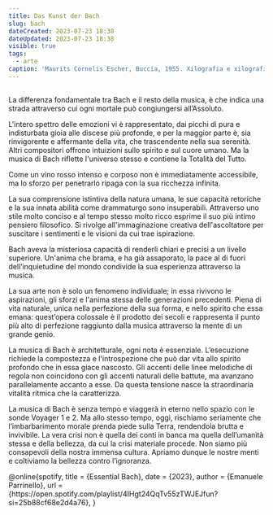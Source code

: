 ```yaml
---
title: Das Kunst der Bach
slug: bach
dateCreated: 2023-07-23 18:38
dateUpdated: 2023-07-23 18:38
visible: true
tags:
  - arte
caption: 'Maurits Cornelis Escher, Buccia, 1955. Xilografia e xilografia di testa, 34,5×23,5. 17 Collezione Maurits, Bolzano.'
---
```


##

<span class="newthought">La differenza</span> fondamentale tra Bach e il resto della musica, è che indica una strada attraverso cui ogni mortale può congiungersi all’Assoluto.

L'intero spettro delle emozioni vi è rappresentato, dai picchi di pura e indisturbata gioia alle discese più profonde, e per la maggior parte è, sia rinvigorente e affermante della vita, che trascendente nella sua serenità. Altri compositori offrono intuizioni sullo spirito e sul cuore umano. Ma la musica di Bach riflette l'universo stesso e contiene la Totalità del Tutto.

Come un vino rosso intenso e corposo non è immediatamente accessibile, ma lo sforzo per penetrarlo ripaga con la sua ricchezza infinita.

La sua comprensione istintiva della natura umana, le sue capacità retoriche e la sua innata abilità come drammaturgo sono insuperabili. Attraverso uno stile molto conciso e al tempo stesso molto ricco esprime il suo più intimo pensiero filosofico. Si rivolge all'immaginazione creativa dell'ascoltatore per suscitare i sentimenti e le visioni da cui trae ispirazione.

Bach aveva la misteriosa capacità di renderli chiari e precisi a un livello superiore. Un'anima che brama, e ha già assaporato, la pace al di fuori dell’inquietudine del mondo condivide la sua esperienza attraverso la musica.

La sua arte non è solo un fenomeno individuale; in essa rivivono le aspirazioni, gli sforzi e l'anima stessa delle generazioni precedenti. Piena di vita naturale, unica nella perfezione della sua forma, e nello spirito che essa emana: quest’opera colossale è il prodotto dei secoli e rappresenta il punto più alto di perfezione raggiunto dalla musica attraverso la mente di un grande genio.

La musica di Bach è architetturale, ogni nota è essenziale. L’esecuzione richiede la compostezza e l'introspezione che può dar vita allo spirito profondo che in essa giace nascosto. Gli accenti delle linee melodiche di regola non coincidono con gli accenti naturali delle battute, ma avanzano parallelamente accanto a esse. Da questa tensione nasce la straordinaria vitalità ritmica che la caratterizza.

La musica di Bach è senza tempo e viaggerà in eterno nello spazio con le sonde Voyager 1 e 2. Ma allo stesso tempo, oggi, rischiamo seriamente che l’imbarbarimento morale prenda piede sulla Terra, rendendola brutta e invivibile. La vera crisi non è quella dei conti in banca ma quella dell’umanità stessa e della bellezza, da cui la crisi materiale procede. Non siamo più consapevoli della nostra immensa cultura. Apriamo dunque le nostre menti e coltiviamo la bellezza contro l’ignoranza.

<bibliography>
@online{spotify,
    title = {Essential Bach},
    date = {2023},
    author = {Emanuele Parrinello},
    url = {https://open.spotify.com/playlist/4IHgt24QqTv55zTWJEJfun?si=25b88cf68e2d4a76},
}
</bibliography>
